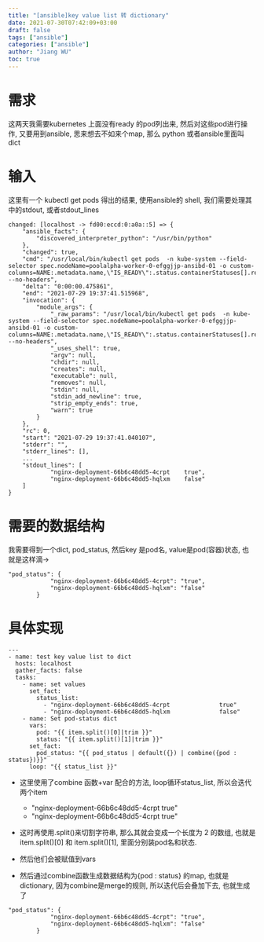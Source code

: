 ```yaml
---
title: "[ansible]key value list 转 dictionary"
date: 2021-07-30T07:42:09+03:00
draft: false
tags: ["ansible"]
categories: ["ansible"]
author: "Jiang WU"
toc: true
---
```


# 需求
这两天我需要kubernetes 上面没有ready 的pod列出来, 然后对这些pod进行操作, 又要用到ansible, 思来想去不如来个map, 那么 python 或者ansible里面叫dict

<!--more-->
# 输入
这里有一个 kubectl get pods 得出的结果, 使用ansible的 shell, 我们需要处理其中的stdout, 或者stdout_lines
```
changed: [localhost -> fd00:eccd:0:a0a::5] => {
    "ansible_facts": {
        "discovered_interpreter_python": "/usr/bin/python"
    },
    "changed": true,
    "cmd": "/usr/local/bin/kubectl get pods  -n kube-system --field-selector spec.nodeName=poolalpha-worker-0-efggjjp-ansibd-01 -o custom-columns=NAME:.metadata.name,\"IS_READY\":.status.containerStatuses[].ready --no-headers",
    "delta": "0:00:00.475861",
    "end": "2021-07-29 19:37:41.515968",
    "invocation": {
        "module_args": {
            "_raw_params": "/usr/local/bin/kubectl get pods  -n kube-system --field-selector spec.nodeName=poolalpha-worker-0-efggjjp-ansibd-01 -o custom-columns=NAME:.metadata.name,\"IS_READY\":.status.containerStatuses[].ready --no-headers",
            "_uses_shell": true,
            "argv": null,
            "chdir": null,
            "creates": null,
            "executable": null,
            "removes": null,
            "stdin": null,
            "stdin_add_newline": true,
            "strip_empty_ends": true,
            "warn": true
        }
    },
    "rc": 0,
    "start": "2021-07-29 19:37:41.040107",
    "stderr": "",
    "stderr_lines": [],
    ...
    "stdout_lines": [
            "nginx-deployment-66b6c48dd5-4crpt    true",
            "nginx-deployment-66b6c48dd5-hqlxm    false"
    ]
}
```

# 需要的数据结构
我需要得到一个dict, pod_status, 然后key 是pod名, value是pod(容器)状态, 也就是这样滴->
```
"pod_status": {
            "nginx-deployment-66b6c48dd5-4crpt": "true",
            "nginx-deployment-66b6c48dd5-hqlxm": "false"
        }
```

# 具体实现
```
---
- name: test key value list to dict
  hosts: localhost
  gather_facts: false
  tasks:
    - name: set values
      set_fact:
        status_list:
          - "nginx-deployment-66b6c48dd5-4crpt              true"
          - "nginx-deployment-66b6c48dd5-hqlxm              false"
    - name: Set pod-status dict
      vars:
        pod: "{{ item.split()[0]|trim }}"
        status: "{{ item.split()[1]|trim }}"
      set_fact:
        pod_status: "{{ pod_status | default({}) | combine({pod : status})}}"
      loop: "{{ status_list }}"
```

* 这里使用了combine 函数+var 配合的方法, loop循环status_list, 所以会迭代两个item
  - "nginx-deployment-66b6c48dd5-4crpt              true"
  - "nginx-deployment-66b6c48dd5-4crpt              true"

* 这时再使用.split()来切割字符串, 那么其就会变成一个长度为 2 的数组, 也就是  item.split()[0] 和 item.split()[1], 里面分别装pod名和状态.
* 然后他们会被赋值到vars
* 然后通过combine函数生成数据结构为{pod : status} 的map, 也就是dictionary, 因为combine是merge的规则, 所以迭代后会叠加下去, 也就生成了
```
"pod_status": {
            "nginx-deployment-66b6c48dd5-4crpt": "true",
            "nginx-deployment-66b6c48dd5-hqlxm": "false"
        }
```
